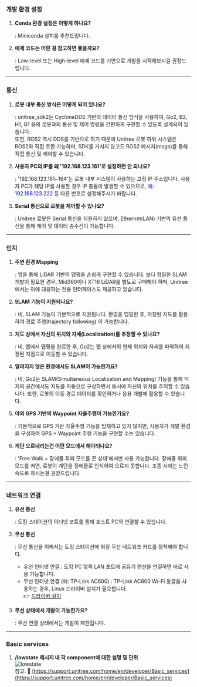 ### 개발 환경 설정
1. **Conda 환경 설정은 어떻게 하나요?**  

    : Miniconda 설치를 추천드립니다.

2. **예제 코드는 어떤 걸 참고하면 좋을까요?**  

    : Low-level 또는 High-level 예제 코드를 기반으로 개발을 시작해보시길 권장드립니다.

---

### 통신
1. **로봇 내부 통신 방식은 어떻게 되어 있나요?**

    : unitree_sdk2는 CycloneDDS 기반의 데이터 통신 방식을 사용하여, Go2, B2, H1, G1 등의 로봇과의 통신 및 제어 명령을 간편하게 구현할 수 있도록 설계되어 있습니다.  
    또한, ROS2 역시 DDS를 기반으로 하기 때문에 Unitree 로봇 하위 시스템은 ROS2와 직접 호환 가능하며, SDK를 거치지 않고도 ROS2 메시지(msgs)를 통해 직접 통신 및 제어할 수 있습니다.

2. **사용자 PC의 IP를 왜 '192.168.123.161'로 설정하면 안 되나요?**

    : '192.168.123.161~164'는 로봇 내부 시스템이 사용하는 고정 IP 주소입니다. 사용자 PC가 해당 IP를 사용할 경우 IP 충돌이 발생할 수 있으므로, <span style="color: blue">예: 192.168.123.222</span> 등 다른 번호로 설정해주시기 바랍니다.

5. **Serial 통신으로 로봇을 제어할 수 있나요?**

    : Unitree 로봇은 Serial 통신을 지원하지 않으며, Ethernet(LAN) 기반의 유선 통신을 통해 제어 및 데이터 송수신이 가능합니다.

---

### 인지
1. **주변 환경 Mapping**

    : 앱을 통해 LiDAR 기반의 맵핑을 손쉽게 구현할 수 있습니다. 보다 정밀한 SLAM 개발이 필요한 경우, Mid360이나 XT16 LiDAR를 별도로 구매해야 하며, Unitree에서는 이에 대응하는 전용 인터페이스도 제공하고 있습니다.

2. **SLAM 기능이 지원되나요?**

    : 네, SLAM 기능이 기본적으로 지원됩니다. 환경을 맵핑한 후, 저장된 지도를 활용하여 경로 주행(trajectory following) 이 가능합니다.

3. **지도 상에서 자신의 위치와 자세(Localization)를 추정할 수 있나요?**

    : 네, 앱에서 맵핑을 완료한 후, Go2는 맵 상에서의 현재 위치와 자세를 파악하여 지정된 지점으로 이동할 수 있습니다.

4. **알려지지 않은 환경에서도 SLAM이 가능한가요?**

    : 네, Go2는 SLAM(Simultaneous Localization and Mapping) 기능을 통해 미지의 공간에서도 지도를 자동으로 구성하면서 동시에 자신의 위치를 추적할 수 있습니다. 또한, 로봇의 이동 경로 데이터를 확인하거나 응용 개발에 활용할 수 있습니다.

5. **야외 GPS 기반의 Waypoint 자율주행이 가능한가요?**

    : 기본적으로 GPS 기반 자율주행 기능을 탑재하고 있지 않지만, 사용자가 개발 환경을 구성하여 GPS + Waypoint 주행 기능을 구현할 수는 있습니다.

6. **계단 오르내리는건 어떤 모드에서 해야되나요?**

    : 'Free Walk + 장애물 회피 모드를 끈 상태'에서만 사용 가능합니다. 장애물 회피 모드를 켜면, 로봇이 계단을 장애물로 인식하여 오르지 못합니다.
    조종 시에는 느린 속도로 하시는걸 권장드립니다.

---

### 네트워크 연결
1. **유선 통신**  

    : 도킹 스테이션의 이더넷 포트를 통해 호스트 PC와 연결할 수 있습니다.

2. **무선 통신**

    : 무선 통신을 위해서는 도킹 스테이션에 외장 무선 네트워크 카드를 장착해야 합니다.  

    - 유선 인터넷 연결
    : 도킹 PC 앞쪽 LAN 포트에 공유기 랜선을 연결하면 바로 사용 가능합니다.
    - 무선 인터넷 연결 (예: TP-Link AC600)
    : TP-Link AC600 Wi-Fi 동글을 사용하는 경우, Linux 드라이버 설치가 필요합니다.  
    👉 [드라이버 설치](https://github.com/brektrou/rtl8821CU)

3. **무선 상태에서 개발이 가능한가요?**  

    : 무선 연결 상태에서는 개발이 제한됩니다.

---

### Basic services
1. **/lowstate 메시지 내 각 component에 대한 설명 및 단위**    
    ![lowstate](/YMO-support/images/g1_lowstate.png)  
    참고: 🔗 [https://support.unitree.com/home/en/developer/Basic_services](https://support.unitree.com/home/en/developer/Basic_services)  